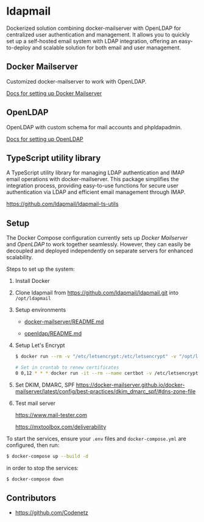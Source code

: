 # ldapmail

Dockerized solution combining docker-mailserver with OpenLDAP for centralized user authentication
and management. It allows
you to quickly set up a self-hosted email system with LDAP integration, offering an easy-to-deploy
and scalable solution for both email and user management.

## Docker Mailserver

Customized docker-mailserver to work with OpenLDAP.

[Docs for setting up Docker Mailserver](docker-mailserver/README.md)

## OpenLDAP

OpenLDAP with custom schema for mail accounts and phpldapadmin.

[Docs for setting up OpenLDAP](openldap/README.md)

## TypeScript utility library

A TypeScript utility library for managing LDAP authentication and IMAP email operations with
docker-mailserver. This package simplifies the integration process, providing easy-to-use functions
for secure user authentication via LDAP and efficient email management through IMAP.

https://github.com/ldapmail/ldapmail-ts-utils

## Setup

The Docker Compose configuration currently sets up *Docker Mailserver* and *OpenLDAP* to work
together seamlessly. However, they can easily be decoupled and deployed independently on separate
servers for enhanced scalability.

Steps to set up the system:

1. Install Docker
2. Clone ldapmail from https://github.com/ldapmail/ldapmail.git into `/opt/ldapmail`
3. Setup environments

    - [docker-mailserver/README.md](docker-mailserver/README.md)

    - [openldap/README.md](openldap/README.md)

5. Setup Let's Encrypt

    ```bash
    $ docker run --rm -v "/etc/letsencrypt:/etc/letsencrypt" -v "/opt/ldapmail/webroot:/var/www/certbot" -p 80:80 certbot/certbot certonly --standalone --non-interactive --agree-tos --email office@xxx.xxx -d mail.xxx.xxx
    ```

    ```bash
    # Set in crontab to renew certificates
    0 0,12 * * * docker run -it --rm --name certbot -v /etc/letsencrypt:/etc/letsencrypt -v /opt/ldapmail/webroot:/var/www/certbot certbot/certbot renew
    ```

6. Set DKIM, DMARC, SPF
   https://docker-mailserver.github.io/docker-mailserver/latest/config/best-practices/dkim_dmarc_spf/#dns-zone-file

7. Test mail server

   https://www.mail-tester.com

   https://mxtoolbox.com/deliverability

To start the services, ensure your `.env` files and `docker-compose.yml` are configured, then run:

```bash
$ docker-compose up --build -d
```

in order to stop the services:

```bash
$ docker-compose down
```

## Contributors
- https://github.com/Codenetz